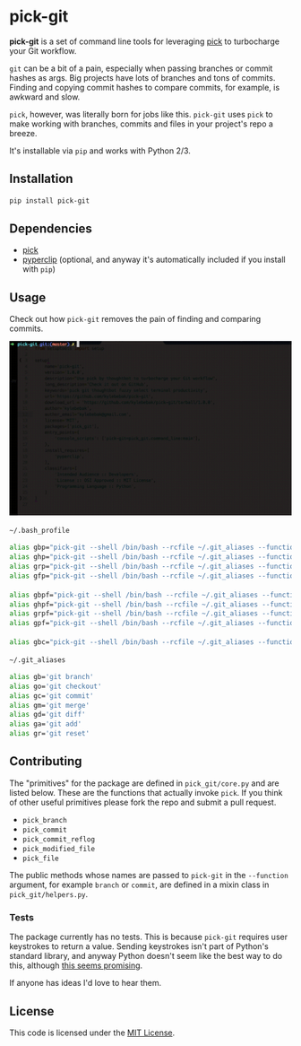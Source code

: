 # pick-git

__pick-git__ is a set of command line tools for leveraging [pick](https://github.com/calleerlandsson/pick) to turbocharge your Git workflow.

`git` can be a bit of a pain, especially when passing branches or commit hashes as args. Big projects have lots of branches and tons of commits. Finding and copying commit hashes to compare commits, for example, is awkward and slow.

`pick`, however, was literally born for jobs like this. `pick-git` uses `pick` to make working with branches, commits and files in your project's repo a breeze.

It's installable via `pip` and works with Python 2/3.


## Installation
~~~sh
pip install pick-git
~~~


## Dependencies
- [pick](https://github.com/calleerlandsson/pick)
- [pyperclip](https://github.com/asweigart/pyperclip) (optional, and anyway it's automatically included if you install with `pip`)


## Usage
Check out how `pick-git` removes the pain of finding and comparing commits.

![pick-git -b commit git diff](https://raw.githubusercontent.com/kylebebak/pick-git/master/examples/ghp.gif)


`~/.bash_profile`

~~~sh
alias gbp="pick-git --shell /bin/bash --rcfile ~/.git_aliases --function branch"
alias ghp="pick-git --shell /bin/bash --rcfile ~/.git_aliases --function commit"
alias grp="pick-git --shell /bin/bash --rcfile ~/.git_aliases --function commit_reflog"
alias gfp="pick-git --shell /bin/bash --rcfile ~/.git_aliases --function file"

alias gbpf="pick-git --shell /bin/bash --rcfile ~/.git_aliases --function branch_file"
alias ghpf="pick-git --shell /bin/bash --rcfile ~/.git_aliases --function commit_file"
alias grpf="pick-git --shell /bin/bash --rcfile ~/.git_aliases --function commit_reflog_file"
alias gpf="pick-git --shell /bin/bash --rcfile ~/.git_aliases --function file_commit"

alias gbc="pick-git --shell /bin/bash --rcfile ~/.git_aliases --function branch_compare"
~~~


`~/.git_aliases`

~~~sh
alias gb='git branch'
alias go='git checkout'
alias gc='git commit'
alias gm='git merge'
alias gd='git diff'
alias ga='git add'
alias gr='git reset'
~~~


## Contributing
The "primitives" for the package are defined in `pick_git/core.py` and are listed below. These are the functions that actually invoke `pick`. If you think of other useful primitives please fork the repo and submit a pull request.

- `pick_branch`
- `pick_commit`
- `pick_commit_reflog`
- `pick_modified_file`
- `pick_file`

The public methods whose names are passed to `pick-git` in the `--function` argument, for example `branch` or `commit`, are defined in a mixin class in `pick_git/helpers.py`.

### Tests
The package currently has no tests. This is because `pick-git` requires user keystrokes to return a value. Sending keystrokes isn't part of Python's standard library, and anyway Python doesn't seem like the best way to do this, although [this seems promising](http://stackoverflow.com/questions/12755968/sending-arrow-keys-to-popen).

If anyone has ideas I'd love to hear them.


## License
This code is licensed under the [MIT License](https://opensource.org/licenses/MIT).
